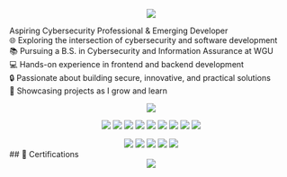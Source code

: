 <p align="center">
  <a href="https://github.com/DenverCoder1/readme-typing-svg"><img src="https://readme-typing-svg.herokuapp.com?lines=Hello+World!;I'm+Stanley+Escobar.;I+love+learning.;I+love+spreading+knowledge.;&center=true&width=500&height=50"></a>
</p>


Aspiring Cybersecurity Professional & Emerging Developer <br>
🌐 Exploring the intersection of cybersecurity and software development <br>
📚 Pursuing a B.S. in Cybersecurity and Information Assurance at WGU <br>
💻 Hands-on experience in frontend and backend development <br>
🔒 Passionate about building secure, innovative, and practical solutions<br>
📂 Showcasing projects as I grow and learn

<p>
<div align="center" target="_blank">
  <img src="https://img.shields.io/github/followers/stanleyescobar99?style=social">
</div>
</p>

<p>
<div align="center">
  <!-- Development Skills -->
  <img src="https://img.shields.io/badge/JavaScript-000000.svg?style=for-the-badge&logo=javascript&logoColor=F7E017">
  <img src="https://img.shields.io/badge/HTML5-F26624.svg?style=for-the-badge&logo=html5&logoColor=white">
  <img src="https://img.shields.io/badge/CSS-2465F1.svg?style=for-the-badge&logo=css3&logoColor=white">
  <img src="https://img.shields.io/badge/Node.js-43853D.svg?style=for-the-badge&logo=node.js&logoColor=white">
  <img src="https://img.shields.io/badge/React-61DAFB.svg?style=for-the-badge&logo=react&logoColor=black">
  <img src="https://img.shields.io/badge/MongoDB-47A248.svg?style=for-the-badge&logo=mongodb&logoColor=white">
  <img src="https://img.shields.io/badge/Express.js-000000.svg?style=for-the-badge&logo=express&logoColor=white">
  <img src="https://img.shields.io/badge/npm-CB3837.svg?style=for-the-badge&logo=npm&logoColor=white">
  <img src="https://img.shields.io/badge/Postman-FF6C37.svg?style=for-the-badge&logo=postman&logoColor=white">
</div>

<p>
<div align="center">
  <!-- Tools and Platforms -->
  <img src="https://img.shields.io/badge/GitHub-%23121011.svg?style=for-the-badge&logo=github&logoColor=white">
  <img src="https://img.shields.io/badge/Visual%20Studio%20Code-0078D7.svg?style=for-the-badge&logo=visual-studio-code&logoColor=white">
  <img src="https://img.shields.io/badge/Microsoft%20Office-DC3E15.svg?style=for-the-badge&logo=microsoft-office&logoColor=white">
  <img src="https://img.shields.io/badge/Slack-4A154B.svg?style=for-the-badge&logo=slack&logoColor=white">
  <img src="https://img.shields.io/badge/Microsoft%20Teams-6264A7.svg?style=for-the-badge&logo=microsoft-teams&logoColor=white">
</div>
## 📜 Certifications

<div align="center">
  <a href="https://www.credly.com/badges/9d485d58-5bb6-4825-b620-d3e717894cd7" target="_blank">
    <img src="https://img.shields.io/badge/CompTIA%20A%2B-%23E3242B.svg?style=for-the-badge&logo=comptia&logoColor=white">
  </a>
</div>
</p>


